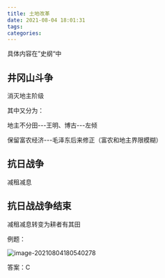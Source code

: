 ```yaml
---
title: 土地改革
date: 2021-08-04 18:01:31
tags:
categories:
---
```




具体内容在”史纲“中

## 井冈山斗争

消灭地主阶级

其中又分为：

地主不分田---王明、博古---左倾

保留富农经济---毛泽东后来修正（富农和地主界限模糊）

## 抗日战争

减租减息

## 抗日战战争结束

减租减息转变为耕者有其田



例题：

![image-20210804180540278](https://gitee.com/simple_one1/pic/raw/master/image-20210804180540278.png)

答案：C

